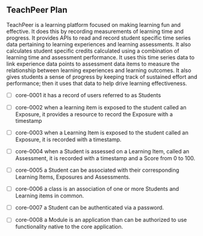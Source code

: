 <h2>TeachPeer Plan</h2>

<p>TeachPeer is a learning platform focused on making learning fun and effective. It does this by recording measurements of learning time and progress. It provides APIs to read and record student specific time series data pertaining to learning experiences and learning assessments. It also calculates student specific credits calculated using a combination of learning time and assessment performance. It uses this time series data to link experience data points to assessment data items to measure the relationship between learning experiences and learning outcomes. It also gives students a sense of progress by keeping track of sustained effort and performance; then it uses that data to help drive learning effectiveness.</p>

- [ ] core-0001 it has a record of users referred to as Students

- [ ] core-0002 when a learning item is exposed to the student called an Exposure, it provides a resource to record the Exposure with a timestamp

- [ ] core-0003 when a Learning Item is exposed to the student called an Exposure, it is recorded with a timestamp.

- [ ] core-0004 when a Student is assessed on a Learning Item, called an Assessment, it is recorded with a timestamp and a Score from 0 to 100.

- [ ] core-0005 a Student can be associated with their corresponding Learning Items, Exposures and Assessments.

- [ ] core-0006 a class is an association of one or more Students and Learning items in common.

- [ ] core-0007 a Student can be authenticated via a password. 

- [ ] core-0008 a Module is an application than can be authorized to use functionality native to the core application. 
